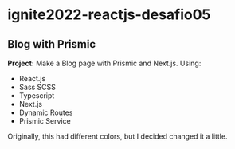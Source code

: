 # ignite2022-reactjs-desafio05

<h2>Blog with Prismic</h2>

<strong>Project:</strong> Make a Blog page with Prismic and Next.js. Using:

<ul>
  <li>React.js</li>
  <li>Sass SCSS</li>
  <li>Typescript</li>
  <li>Next.js</li>
  <li>Dynamic Routes</li>  
  <li>Prismic Service</li>
</ul>

Originally, this had different colors, but I decided changed it a little.
